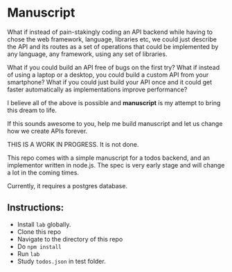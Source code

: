# Manuscript

What if instead of pain-stakingly coding an API backend while having to chose the web framework, language, libraries etc, we could just describe the API and its routes as a set of operations that could be implemented by any language, any framework, using any set of libraries.

What if you could build an API free of bugs on the first try? What if instead of using a laptop or a desktop, you could build a custom API from your smartphone? What if you could just build your API once and it could get faster automatically as implementations improve performance?

I believe all of the above is possible and **manuscript** is my attempt to bring this dream to life. 

If this sounds awesome to you, help me build manuscript and let us change how we create APIs forever.

THIS IS A WORK IN PROGRESS. It is not done.

This repo comes with a simple manuscript for a todos backend, and an implementor written in node.js. The spec is very early stage and will change a lot in the coming times.

Currently, it requires a postgres database.

## Instructions:

* Install `lab` globally.
* Clone this repo
* Navigate to the directory of this repo
* Do `npm install`
* Run `lab`
* Study `todos.json` in test folder.
